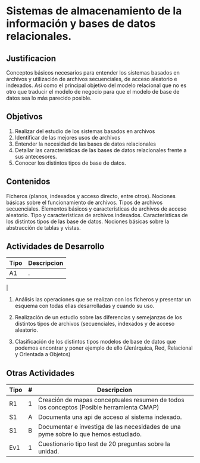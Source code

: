 # Sistemas de almacenamiento de la información y bases de datos relacionales.

## Justificacion
Conceptos básicos necesarios para entender los sistemas basados en archivos y utilización de archivos secuenciales, de acceso aleatorio e indexados. Así como el principal objetivo del modelo relacional que no es otro que traducir el modelo de negocio para que el modelo de base de datos sea lo más parecido posible.
## Objetivos
1. Realizar del estudio de los sistemas basados en archivos 
1. Identificar de las mejores usos de archivos
1. Entender la necesidad de las bases de datos relacionales 
1. Detallar las características de las bases de datos relacionales frente a sus antecesores.
1. Conocer los distintos tipos de base de datos.
## Contenidos
Ficheros (planos, indexados y acceso directo, entre otros). Nociones básicas sobre el funcionamiento de archivos. Tipos de archivos secuenciales. Elementos básicos y características de archivos de acceso aleatorio. Tipo y características de archivos indexados. 
Características de los distintos tipos de las base de datos. Nociones básicas sobre la abstracción de tablas y vistas.
## Actividades de Desarrollo
Tipo | Descripcion
--- | ---
A1 | .
| 

1. Análisis las operaciones que se realizan con los ficheros y presentar un esquema con todas ellas desarrolladas y cuando su uso. 

1. Realización de un estudio sobre las diferencias y semejanzas de los distintos tipos de archivos (secuenciales, indexados y de acceso aleatorio.

1. Clasificación de los distintos tipos modelos de base de datos que podemos encontrar y poner ejemplo de ello (Jerárquica, Red, Relacional y Orientada a Objetos) 
## Otras Actividades
Tipo | # | Descripcion
--- | --- | ---
R1 | 1 | Creación de mapas conceptuales resumen de todos los conceptos (Posible herramienta CMAP)
S1 | A | Documenta una api de acceso al sistema indexado.
S1 | B | Documentar e investiga de las necesidades de una pyme sobre lo que hemos estudiado.
Ev1 | 1 | Cuestionario tipo test de 20 preguntas sobre la unidad.

